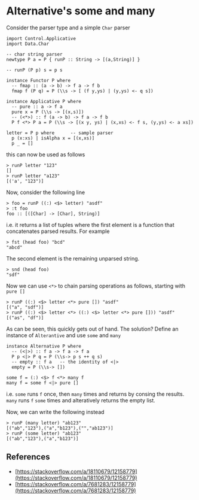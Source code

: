 # Alternative's some and many


Consider the parser type and a simple `Char` parser

```
import Control.Applicative
import Data.Char

-- char string parser
newtype P a = P { runP :: String -> [(a,String)] }

-- runP (P p) s = p s

instance Functor P where
  -- fmap :: (a -> b) -> f a -> f b
  fmap f (P q) = P (\\s -> [ (f y,ys) | (y,ys) <- q s])

instance Applicative P where
  -- pure :: a -> f a
  pure x = P (\\s -> [(x,s)])
  -- (<*>) :: f (a -> b) -> f a -> f b
  P f <*> P a = P (\\s -> [(x y, ys) | (x,xs) <- f s, (y,ys) <- a xs])

letter = P p where      -- sample parser
  p (x:xs) | isAlpha x = [(x,xs)]
  p _ = []
```

this can now be used as follows

```
> runP letter "123"
[]
> runP letter "a123"
[('a', "123")]
```

Now, consider the following line

```
> foo = runP ((:) <$> letter) "asdf"
> :t foo
foo :: [([Char] -> [Char], String)]
```

i.e. it returns a list of tuples where the first element is a function that
concatenates parsed results. For example

```
> fst (head foo) "bcd"
"abcd"
```

The second element is the remaining unparsed string.

```
> snd (head foo)
"sdf"
```

Now we can use `<*>` to chain parsing operations as follows, starting with
`pure []`

```
> runP ((:) <$> letter <*> pure []) "asdf"
[("a", "sdf")]
> runP ((:) <$> letter <*> ((:) <$> letter <*> pure [])) "asdf"
[("as", "df")]
```

As can be seen, this quickly gets out of hand. The solution? Define an instance
of `Alterantive` and use `some` and `many`

```
instance Alternative P where
  -- (<|>) :: f a -> f a -> f a
  P p <|> P q = P (\\s-> p s ++ q s)
  -- empty :: f a   -- the identity of <|>
  empty = P (\\s-> [])

some f = (:) <$> f <*> many f
many f = some f <|> pure []
```

i.e. `some` runs `f` once, then `many` times and returns by consing the results.
`many` runs `f` `some` times and alteratively returns the empty list.

Now, we can write the following instead

```
> runP (many letter) "ab123"
[("ab","123"),("a","b123"),("","ab123")]
> runP (some letter) "ab123"
[("ab","123"),("a","b123")]
```

## References

- [https://stackoverflow.com/a/18110679/12158779](https://stackoverflow.com/a/18110679/12158779)
- [https://stackoverflow.com/a/7681283/12158779](https://stackoverflow.com/a/7681283/12158779)